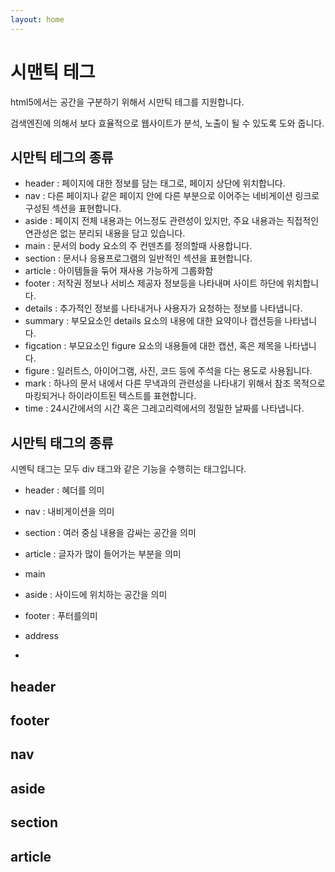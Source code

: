 ```yaml
---
layout: home
---
```


# 시맨틱 테그
html5에서는 공간을 구분하기 위해서 시만틱 테그를 지원합니다.

검색엔진에 의해서 보다 효율적으로 웹사이트가 분석, 노출이 될 수 있도록 도와 줍니다.

## 시만틱 테그의 종류

* header : 페이지에 대한 정보를 담는 태그로, 페이지 상단에 위치합니다.
* nav : 다른 페이지나 같은 페이지 안에 다른 부분으로 이어주는 네비게이션 링크로 구성된 섹션을 표현합니다.
* aside : 페이지 전체 내용과는 어느정도 관련성이 있지만, 주요 내용과는 직접적인 연관성은 없는 분리되 내용을 담고 있습니다.
* main : 문서의 body 요소의 주 컨덴츠를 정의할때 사용합니다.
* section : 문서나 응용프로그램의 일반적인 섹션을 표현합니다.
* article : 아이템들을 둒어 재사용 가능하게 그룹화함
* footer : 저작권 정보나 서비스 제공자 정보등을 나타내며 사이트 하단에 위치합니다.
* details : 추가적인 정보를 나타내거나 사용자가 요청하는 정보를 나타냅니다.
* summary : 부모요소인 details 요소의 내용에 대한 요약이나 캡션등을 나타냅니다.
* figcation : 부모요소인 figure 요소의 내용들에 대한 캡션, 혹은 제목을 나타냅니다.
* figure : 일러트스, 아이어그램, 사진, 코드 등에 주석을 다는 용도로 사용됩니다.
* mark : 하나의 문서 내에서 다른 무낵과의 관련성을 나타내기 위해서 참조 목적으로 마킹되거나 하이라이트된 텍스트를 표현합니다.
* time : 24시간에서의 시간 혹은 그레고리력에서의 정밀한 날짜를 나타냅니다.


## 시만틱 태그의 종류
시멘틱 태그는 모두 div 태그와 같은 기능을 수행히는 태그입니다.

* header : 혜더를 의미
* nav : 내비게이션을 의미
* section : 여러 중심 내용을 감싸는 공간을 의미
* article : 글자가 많이 들어가는 부분을 의미
* main
* aside : 사이드에 위치하는 공간을 의미
* footer : 푸터를의미

* address
* 

## header

## footer

## nav

## aside

## section

## article
